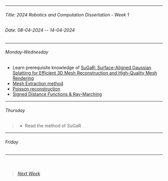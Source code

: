 
----------
###### Title: 2024 Robotics and Computation Dissertation - Week 1
###### Date: 08-04-2024 -- 14-04-2024
----------
###### Monday-Wednesday
- Learn prerequisite knowledge of [SuGaR: Surface-Aligned Gaussian Splatting for
Efficient 3D Mesh Reconstruction and High-Quality Mesh Rendering](https://arxiv.org/abs/2311.12775)
- [Mesh Extraction method](https://blog.csdn.net/weixin_43236944/article/details/125546006?spm=1001.2101.3001.6650.3&utm_medium=distribute.pc_relevant.none-task-blog-2%7Edefault%7ECTRLIST%7ERate-3-125546006-blog-107524989.235%5Ev43%5Epc_blog_bottom_relevance_base6&depth_1-utm_source=distribute.pc_relevant.none-task-blog-2%7Edefault%7ECTRLIST%7ERate-3-125546006-blog-107524989.235%5Ev43%5Epc_blog_bottom_relevance_base6&utm_relevant_index=6)
- [Poisson reconstruction](https://zhuanlan.zhihu.com/p/607169616?utm_id=0&wd=&eqid=cfbab60900645a7c000000056575641f)
- [Signed Distance Functions & Ray-Marching](https://www.youtube.com/watch?v=hX3mazz8txo&ab_channel=SumandProduct)
&nbsp;
----------
###### Thursday
> - Read the method of SuGaR
----------
###### Friday
----------
&nbsp;
> ###### [Next Week](Week4.md)
